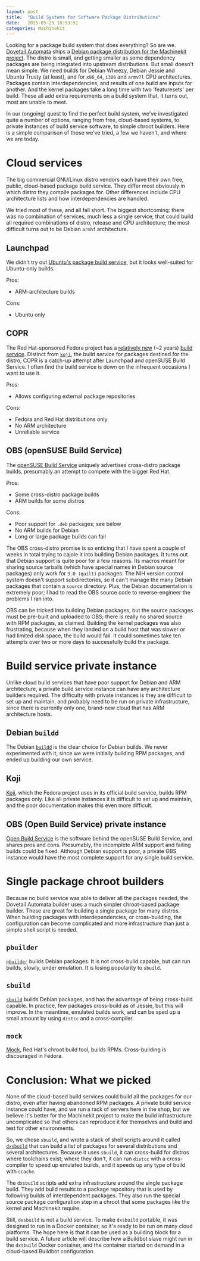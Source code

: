 ```yaml
---
layout: post
title:  "Build Systems for Software Package Distributions"
date:   2015-05-25 10:53:51
categories: Machinekit
---
```


Looking for a package build system that does everything?  So are we.
[Dovetail Automata][DA] ships a
[Debian package distribution for the Machinekit project][MK-deb].  The
distro is small, and getting smaller as some dependency packages are
being integrated into upstream distributions.  But small doesn't mean
simple.  We need builds for Debian Wheezy, Debian Jessie and Ubuntu
Trusty (at least), and for `x86_64`, `i386` and `armv7l` CPU
architectures.  Packages contain interdependencies, and results of one
build are inputs for another.  And the kernel packages take a long
time with two 'featuresets' per build.  These all add extra
requirements on a build system that, it turns out, most are unable to
meet.

In our (ongoing) quest to find the perfect build system, we've
investigated quite a number of options, ranging from free, cloud-based
systems, to private instances of build service software, to simple
chroot builders.  Here is a simple comparison of those we've tried, a
few we haven't, and where we are today.

[DA]: http://dovetail-automata.com
[MK-deb]: http://www.machinekit.io/docs/packages-debian/

<!---more--->

# Cloud services

The big commercial GNU/Linux distro vendors each have their own free,
public, cloud-based package build service.  They differ most obviously
in which distro they compile packages for.  Other differences include
CPU architecture lists and how interdependencies are handled.

We tried most of these, and all fall short.  The biggest shortcoming:
there was no combination of services, much less a single service, that
could build all required combinations of distro, release and CPU
architecture; the most difficult turns out to be Debian `armhf`
architecture.

## Launchpad

We didn't try out [Ubuntu's package build service][Launchpad], but it
looks well-suited for Ubuntu-only builds.

Pros:
- ARM-architecture builds

Cons:
- Ubuntu only

[Launchpad]: https://launchpad.net/

## COPR

The Red Hat-sponsored Fedora project has a [relatively new][COPR] (~2
years) [build service][COPR].  Distinct from [`koji`][koji], the build
service for packages destined for the distro, COPR is a catch-up
attempt after Launchpad and openSUSE Build Service.  I often find the
build service is down on the infrequent occasions I want to use it.

Pros:
- Allows configuring external package repositories

Cons:
- Fedora and Red Hat distributions only
- No ARM architecture
- Unreliable service

[COPR]: https://copr.fedoraproject.org/
[koji]: https://fedoraproject.org/wiki/Koji

## OBS (openSUSE Build Service)

The [openSUSE Build Service][OBS-svc] uniquely advertises cross-distro package
builds, presumably an attempt to compete with the bigger Red Hat.

Pros:
- Some cross-distro package builds
- ARM builds for some distros

Cons:
- Poor support for `.deb` packages; see below
- No ARM builds for Debian
- Long or large package builds can fail

The OBS cross-distro promise is so enticing that I have spent a couple
of weeks in total trying to cajole it into building Debian packages.
It turns out that Debian support is quite poor for a few reasons.  Its
macros meant for sharing source tarballs (which have special names in
Debian source packages) only work for `3.0 (quilt)` packages.  The NIH
version control system doesn't support subdirectories, so it can't
manage the many Debian packages that contain a `source` directory.
Plus, the Debian documentation is extremely poor; I had to read the
OBS source code to reverse-engineer the problems I ran into.

OBS can be tricked into building Debian packages, but the source
packages must be pre-built and uploaded to OBS; there is really no
shared source with RPM packages, as claimed.  Building the kernel
packages was also frustrating, because when they landed on a build
host that was slower or had limited disk space, the build would fail.
It could sometimes take ten attempts over two or more days to
successfully build the package.

[OBS-svc]: https://build.opensuse.org/

# Build service private instance

Unlike cloud build services that have poor support for Debian and ARM
architecture, a private build service instance can have any
architecture builders required.  The difficulty with private instances
is they are difficult to set up and maintain, and probably need to be
run on private infrastructure, since there is currently only one,
brand-new cloud that has ARM architecture hosts.

## Debian `buildd`

The Debian [`buildd`][buildd] is the clear choice for Debian builds.  We never
experimented with it, since we were initially building RPM packages,
and ended up building our own service.

[buildd]: https://buildd.debian.org/

## Koji

[Koji][koji], which the Fedora project uses in its official build
service, builds RPM packages only.  Like all private instances it is
difficult to set up and maintain, and the poor documentation makes
this even more difficult.

## OBS (Open Build Service) private instance

[Open Build Service][OBS-sw] is the software behind the openSUSE Build
Service, and shares pros and cons.  Presumably, the incomplete ARM
support and failing builds could be fixed.  Although Debian support is
poor, a private OBS instance would have the most complete support for
any single build service.

[OBS-sw]: http://openbuildservice.org/

# Single package chroot builders

Because no build service was able to deliver all the packages needed,
the Dovetail Automata builder uses a much simpler chroot-based
package builder.  These are great for building a single package for
many distros.  When building packages with interdependencies, or
cross-building, the configuration can become complicated and more
infrastructure than just a simple shell script is needed.

## `pbuilder`

[`pbuilder`][pbuilder] builds Debian packages.  It is not cross-build capable, but
can run builds, slowly, under emulation.  It is losing popularity to
`sbuild`.

[pbuilder]: http://pbuilder.alioth.debian.org/

## `sbuild`

[`sbuild`][sbuild] builds Debian packages, and has the advantage of being
cross-build capable.  In practice, few packages cross-build as of
Jessie, but this will improve.  In the meantime, emulated builds work,
and can be sped up a small amount by using `distcc` and a
cross-compiler.

[sbuild]: https://wiki.debian.org/sbuild

## `mock`

[Mock][mock], Red Hat's chroot build tool, builds RPMs.
Cross-building is discouraged in Fedora.

[mock]: https://fedoraproject.org/wiki/Mock

# Conclusion:  What we picked

None of the cloud-based build services could build all the packages
for our distro, even after having abandoned RPM packages.  A private
build service instance could have, and we run a rack of servers here
in the shop, but we believe it's better for the Machinekit project to
make the build infrastructure uncomplicated so that others can
reproduce it for themselves and build and test for other environments.

So, we chose `sbuild`, and wrote a stack of shell scripts around it
called [`dxsbuild`][dxsbuild] that can build a list of packages for several
distributions and several architectures.  Because it uses `sbuild`, it
can cross-build for distros where toolchains exist; where they don't,
it can run `distcc` with a cross-compiler to speed up emulated builds,
and it speeds up any type of build with `ccache`.

The `dxsbuild` scripts add extra infrastructure around the single
package build.  They add build results to a package repository that is
used by following builds of interdependent packages.  They also run
the special source package configuration step in a chroot that some
packages like the kernel and Machinekit require.

Still, `dxsbuild` is not a build service.  To make `dxsbuild`
portable, it was designed to run in a Docker container, so it's ready
to be run on many cloud platforms.  The hope here is that it can be
used as a building block for a build service.  A future article will
describe how a Buildbot slave might run in the `dxsbuild` Docker
container, and the container started on demand in a cloud-based
Buildbot configuration.

[dxsbuild]: https://github.com/zultron/dxsbuild/
